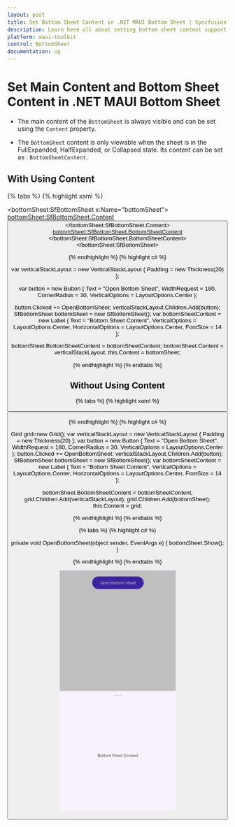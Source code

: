 ```yaml
---
layout: post
title: Set Bottom Sheet Content in .NET MAUI Bottom Sheet | Syncfusion
description: Learn here all about setting bottom sheet content support in Syncfusion .NET MAUI Bottom Sheet (SfBottomSheet) control.
platform: maui-toolkit
control: BottomSheet
documentation: ug
---
```


# Set Main Content and Bottom Sheet Content in .NET MAUI Bottom Sheet

* The main content of the `BottomSheet` is always visible and can be set using the `Content` property.

* The `BottomSheet` content is only viewable when the sheet is in the FullExpanded, HalfExpanded, or Collapsed state. Its content can be set as : `BottomSheetContent`.

## With Using Content

{% tabs %}
{% highlight xaml %}

<bottomSheet:SfBottomSheet x:Name="bottomSheet">
    <bottomSheet:SfBottomSheet.Content>
        <VerticalStackLayout Padding="20">
            <Button Text="Open Bottom Sheet" Clicked="OpenBottomSheet" WidthRequest="180" CornerRadius="30" VerticalOptions="Center"/>
        </VerticalStackLayout>
    </bottomSheet:SfBottomSheet.Content>
    <bottomSheet:SfBottomSheet.BottomSheetContent>
        <Label Text="Bottom Sheet Content" VerticalOptions="Center" HorizontalOptions="Center" FontSize="14" />
    </bottomSheet:SfBottomSheet.BottomSheetContent>
</bottomSheet:SfBottomSheet>
	
{% endhighlight %}
{% highlight c# %}

var verticalStackLayout = new VerticalStackLayout
{
    Padding = new Thickness(20)
};

var button = new Button
{
    Text = "Open Bottom Sheet",
    WidthRequest = 180,
    CornerRadius = 30,
    VerticalOptions = LayoutOptions.Center
};

button.Clicked += OpenBottomSheet;
verticalStackLayout.Children.Add(button);
SfBottomSheet bottomSheet = new SfBottomSheet();
var bottomSheetContent = new Label
{
    Text = "Bottom Sheet Content",
    VerticalOptions = LayoutOptions.Center,
    HorizontalOptions = LayoutOptions.Center,
    FontSize = 14
};

bottomSheet.BottomSheetContent = bottomSheetContent;
bottomSheet.Content = verticalStackLayout;
this.Content = bottomSheet;
  
{% endhighlight %}
{% endtabs %}

## Without Using Content
{% tabs %}
{% highlight xaml %}

<Grid>
    <VerticalStackLayout Padding="20">
        <Button Text="Open Bottom Sheet" Clicked="OpenBottomSheet" WidthRequest="180" CornerRadius="30" VerticalOptions="Center"/>
    </VerticalStackLayout>
    <bottomSheet:SfBottomSheet x:Name="bottomSheet">
        <bottomSheet:SfBottomSheet.BottomSheetContent>
            <Label Text="Bottom Sheet Content" VerticalOptions="Center" HorizontalOptions="Center" FontSize="14" />
        </bottomSheet:SfBottomSheet.BottomSheetContent>
    </bottomSheet:SfBottomSheet>
</Grid>
	
{% endhighlight %}
{% highlight c# %}

Grid grid=new Grid();
var verticalStackLayout = new VerticalStackLayout
{
    Padding = new Thickness(20)
};
var button = new Button
{
    Text = "Open Bottom Sheet",
    WidthRequest = 180,
    CornerRadius = 30,
    VerticalOptions = LayoutOptions.Center
};
button.Clicked += OpenBottomSheet;
verticalStackLayout.Children.Add(button);
SfBottomSheet bottomSheet = new SfBottomSheet();
var bottomSheetContent = new Label
{
    Text = "Bottom Sheet Content",
    VerticalOptions = LayoutOptions.Center,
    HorizontalOptions = LayoutOptions.Center,
    FontSize = 14
};

bottomSheet.BottomSheetContent = bottomSheetContent;
grid.Children.Add(verticalStackLayout);
grid.Children.Add(bottomSheet);
this.Content = grid;
  
{% endhighlight %}
{% endtabs %}

{% tabs %}
{% highlight c# %}

private void OpenBottomSheet(object sender, EventArgs e)
{
    bottomSheet.Show();
}

{% endhighlight %}
{% endtabs %}

![BottomSheetContent Image for BottomSheet](images/bottomSheetContent.png)